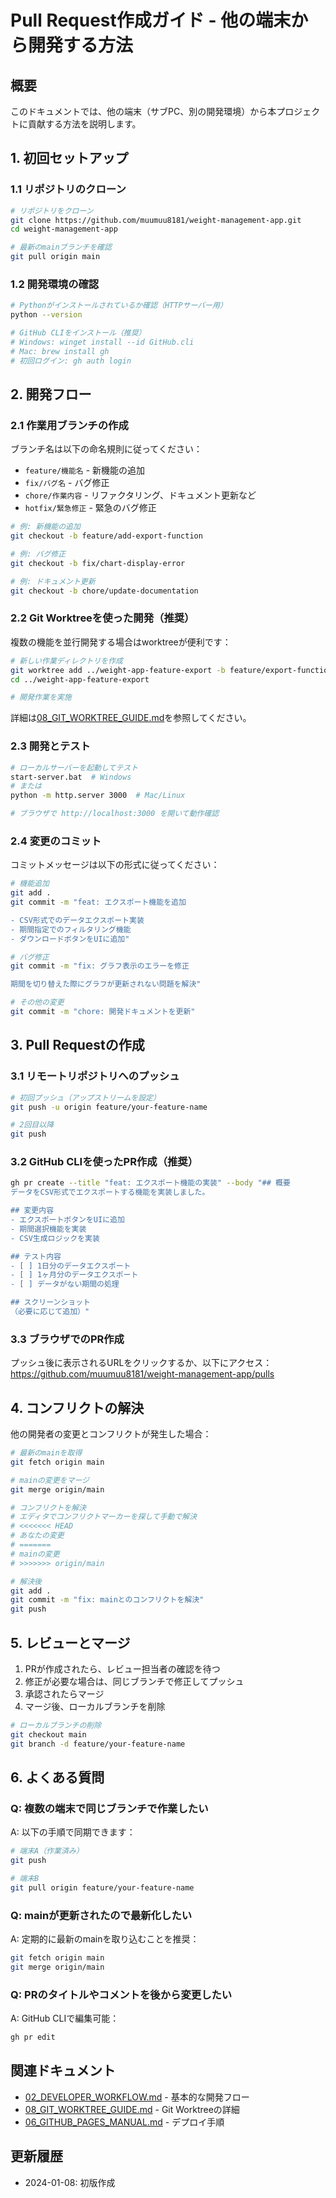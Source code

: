 # Pull Request作成ガイド - 他の端末から開発する方法

## 概要
このドキュメントでは、他の端末（サブPC、別の開発環境）から本プロジェクトに貢献する方法を説明します。

## 1. 初回セットアップ

### 1.1 リポジトリのクローン
```bash
# リポジトリをクローン
git clone https://github.com/muumuu8181/weight-management-app.git
cd weight-management-app

# 最新のmainブランチを確認
git pull origin main
```

### 1.2 開発環境の確認
```bash
# Pythonがインストールされているか確認（HTTPサーバー用）
python --version

# GitHub CLIをインストール（推奨）
# Windows: winget install --id GitHub.cli
# Mac: brew install gh
# 初回ログイン: gh auth login
```

## 2. 開発フロー

### 2.1 作業用ブランチの作成

ブランチ名は以下の命名規則に従ってください：

- `feature/機能名` - 新機能の追加
- `fix/バグ名` - バグ修正
- `chore/作業内容` - リファクタリング、ドキュメント更新など
- `hotfix/緊急修正` - 緊急のバグ修正

```bash
# 例: 新機能の追加
git checkout -b feature/add-export-function

# 例: バグ修正
git checkout -b fix/chart-display-error

# 例: ドキュメント更新
git checkout -b chore/update-documentation
```

### 2.2 Git Worktreeを使った開発（推奨）

複数の機能を並行開発する場合はworktreeが便利です：

```bash
# 新しい作業ディレクトリを作成
git worktree add ../weight-app-feature-export -b feature/export-function
cd ../weight-app-feature-export

# 開発作業を実施
```

詳細は[08_GIT_WORKTREE_GUIDE.md](./08_GIT_WORKTREE_GUIDE.md)を参照してください。

### 2.3 開発とテスト

```bash
# ローカルサーバーを起動してテスト
start-server.bat  # Windows
# または
python -m http.server 3000  # Mac/Linux

# ブラウザで http://localhost:3000 を開いて動作確認
```

### 2.4 変更のコミット

コミットメッセージは以下の形式に従ってください：

```bash
# 機能追加
git add .
git commit -m "feat: エクスポート機能を追加

- CSV形式でのデータエクスポート実装
- 期間指定でのフィルタリング機能
- ダウンロードボタンをUIに追加"

# バグ修正
git commit -m "fix: グラフ表示のエラーを修正

期間を切り替えた際にグラフが更新されない問題を解決"

# その他の変更
git commit -m "chore: 開発ドキュメントを更新"
```

## 3. Pull Requestの作成

### 3.1 リモートリポジトリへのプッシュ

```bash
# 初回プッシュ（アップストリームを設定）
git push -u origin feature/your-feature-name

# 2回目以降
git push
```

### 3.2 GitHub CLIを使ったPR作成（推奨）

```bash
gh pr create --title "feat: エクスポート機能の実装" --body "## 概要
データをCSV形式でエクスポートする機能を実装しました。

## 変更内容
- エクスポートボタンをUIに追加
- 期間選択機能を実装
- CSV生成ロジックを実装

## テスト内容
- [ ] 1日分のデータエクスポート
- [ ] 1ヶ月分のデータエクスポート
- [ ] データがない期間の処理

## スクリーンショット
（必要に応じて追加）"
```

### 3.3 ブラウザでのPR作成

プッシュ後に表示されるURLをクリックするか、以下にアクセス：
https://github.com/muumuu8181/weight-management-app/pulls

## 4. コンフリクトの解決

他の開発者の変更とコンフリクトが発生した場合：

```bash
# 最新のmainを取得
git fetch origin main

# mainの変更をマージ
git merge origin/main

# コンフリクトを解決
# エディタでコンフリクトマーカーを探して手動で解決
# <<<<<<< HEAD
# あなたの変更
# =======
# mainの変更
# >>>>>>> origin/main

# 解決後
git add .
git commit -m "fix: mainとのコンフリクトを解決"
git push
```

## 5. レビューとマージ

1. PRが作成されたら、レビュー担当者の確認を待つ
2. 修正が必要な場合は、同じブランチで修正してプッシュ
3. 承認されたらマージ
4. マージ後、ローカルブランチを削除

```bash
# ローカルブランチの削除
git checkout main
git branch -d feature/your-feature-name
```

## 6. よくある質問

### Q: 複数の端末で同じブランチで作業したい
A: 以下の手順で同期できます：
```bash
# 端末A（作業済み）
git push

# 端末B
git pull origin feature/your-feature-name
```

### Q: mainが更新されたので最新化したい
A: 定期的に最新のmainを取り込むことを推奨：
```bash
git fetch origin main
git merge origin/main
```

### Q: PRのタイトルやコメントを後から変更したい
A: GitHub CLIで編集可能：
```bash
gh pr edit
```

## 関連ドキュメント

- [02_DEVELOPER_WORKFLOW.md](./02_DEVELOPER_WORKFLOW.md) - 基本的な開発フロー
- [08_GIT_WORKTREE_GUIDE.md](./08_GIT_WORKTREE_GUIDE.md) - Git Worktreeの詳細
- [06_GITHUB_PAGES_MANUAL.md](./06_GITHUB_PAGES_MANUAL.md) - デプロイ手順

## 更新履歴

- 2024-01-08: 初版作成